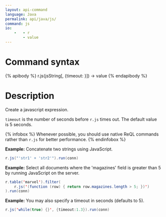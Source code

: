 ```yaml
---
layout: api-command
language: Java
permalink: api/java/js/
command: js
io:
    -   - r
        - value
---
```


# Command syntax #

{% apibody %}
r.js(jsString[, {timeout: <number>}]) &rarr; value
{% endapibody %}

# Description #

Create a javascript expression.

`timeout` is the number of seconds before `r.js` times out. The default value is 5 seconds.

{% infobox %}
Whenever possible, you should use native ReQL commands rather than `r.js` for better performance.
{% endinfobox %}

__Example:__ Concatenate two strings using JavaScript.

```java
r.js("'str1' + 'str2'").run(conn)
```

__Example:__ Select all documents where the 'magazines' field is greater than 5 by running JavaScript on the server.

```java
r.table('marvel').filter(
    r.js('(function (row) { return row.magazines.length > 5; })')
).run(conn)
```


__Example:__ You may also specify a timeout in seconds (defaults to 5).

```java
r.js('while(true) {}', {timeout:1.3}).run(conn)
```

